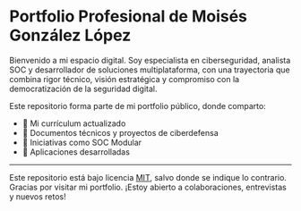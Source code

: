 # Portfolio Profesional de Moisés González López

Bienvenido a mi espacio digital. Soy especialista en ciberseguridad, analista SOC y desarrollador de soluciones multiplataforma, con una trayectoria que combina rigor técnico, visión estratégica y compromiso con la democratización de la seguridad digital.

Este repositorio forma parte de mi portfolio público, donde comparto:

- 📄 Mi currículum actualizado
- 🧪 Documentos técnicos y proyectos de ciberdefensa
- 🚀 Iniciativas como SOC Modular 
- 📱 Aplicaciones desarrolladas

---

Este repositorio está bajo licencia [MIT](LICENSE), salvo donde se indique lo contrario.  
Gracias por visitar mi portfolio. ¡Estoy abierto a colaboraciones, entrevistas y nuevos retos!
